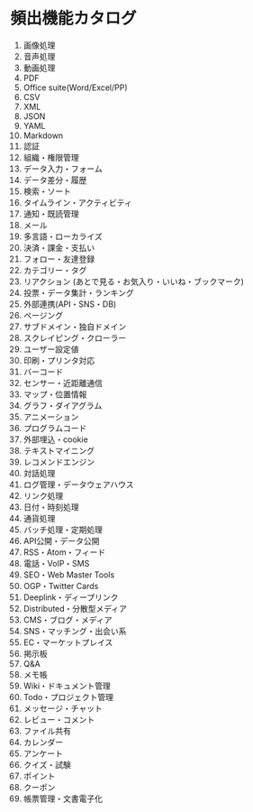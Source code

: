 # 頻出機能カタログ

1. 画像処理
2. 音声処理
3. 動画処理
4. PDF
5. Office suite(Word/Excel/PP)
6. CSV
7. XML
8. JSON
9. YAML
10. Markdown
11. 認証
12. 組織・権限管理
13. データ入力・フォーム
14. データ差分・履歴
15. 検索・ソート
16. タイムライン・アクティビティ
17. 通知・既読管理
18. メール
19. 多言語・ローカライズ
20. 決済・課金・支払い
21. フォロー・友達登録
22. カテゴリー・タグ
23. リアクション (あとで見る・お気入り・いいね・ブックマーク)
24. 投票・データ集計・ランキング
25. 外部連携(API・SNS・DB)
26. ページング
27. サブドメイン・独自ドメイン
28. スクレイピング・クローラー
29. ユーザー設定値
30. 印刷・プリンタ対応
31. バーコード
32. センサー・近距離通信
33. マップ・位置情報
34. グラフ・ダイアグラム
35. アニメーション
36. プログラムコード
37. 外部埋込・cookie
38. テキストマイニング
39. レコメンドエンジン
40. 対話処理
41. ログ管理・データウェアハウス
42. リンク処理
43. 日付・時刻処理
44. 通貨処理
45. バッチ処理・定期処理
46. API公開・データ公開
47. RSS・Atom・フィード
48. 電話・VoIP・SMS
49. SEO・Web Master Tools
50. OGP・Twitter Cards
51. Deeplink・ディープリンク
52. Distributed・分散型メディア
53. CMS・ブログ・メディア
54. SNS・マッチング・出会い系
55. EC・マーケットプレイス
56. 掲示板
57. Q&A
58. メモ帳
59. Wiki・ドキュメント管理
60. Todo・プロジェクト管理
61. メッセージ・チャット
62. レビュー・コメント
63. ファイル共有
64. カレンダー
65. アンケート
66. クイズ・試験
67. ポイント
68. クーポン
69. 帳票管理・文書電子化